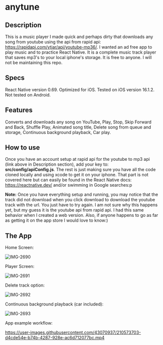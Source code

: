 # anytune
## Description

This is a music player I made quick and perhaps dirty that downloads any song from youtube using the api from rapid api: https://rapidapi.com/ytjar/api/youtube-mp36/. I wanted an ad free app to play music and to practice React Native. It is a complete music track player that saves mp3's to your local iphone's storage. It is free to anyone. I will not be maintaining this repo. 

## Specs

React Native version 0.69.
Optimized for iOS. Tested on iOS version 16.1.2. Not tested on Android.

## Features

Converts and downloads any song on YouTube, Play, Stop, Skip Forward and Back, Shuffle Play, Animated song title, Delete song from queue and storage, Continuous background playback, Car play.

## How to use

Once you have an account setup at rapid api for the youtube to mp3 api (link above in Description section), add your key to: **src/config/apiConfig.js**. The rest is just making sure you have all the code cloned locally and using xcode to get it on your iphone. That part is not covered here but can easily be found in the React Native docs: https://reactnative.dev/ and/or swimming in Google searches:p

**Note:** Once you have everything setup and running, you may notice that the track did not download when you click download to download the youtube track with the url. You just have to try again. I am not sure why this happens yet, but my guess it is the youtube api from rapid api. I had this same behavior when I created a web version. Also, if anyone happens to go as far as getting it on the app store I would love to know:)

## The App


Home Screen:

![IMG-2690](https://user-images.githubusercontent.com/43070937/210638508-f8a955f3-615c-47e1-a7c5-4506e1567b83.PNG)

Player Screen:

![IMG-2691](https://user-images.githubusercontent.com/43070937/210638525-97f4a465-53d2-4685-8066-327c9af5b899.PNG)

Delete track option:

![IMG-2692](https://user-images.githubusercontent.com/43070937/210638536-531fb1d7-b2b9-4c02-b034-94003df7e4fc.PNG)

Continuous background playback (car included):

![IMG-2693](https://user-images.githubusercontent.com/43070937/210655265-7a45636f-159b-4321-b9a4-ace6bc95447f.PNG)

App example workflow:

https://user-images.githubusercontent.com/43070937/210573703-d4cde54e-b74b-4287-928e-ac6d712077bc.mp4

